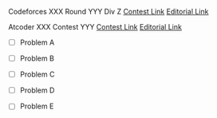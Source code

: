 Codeforces XXX Round YYY Div Z
[Contest Link](http://codeforces.com/contest/XXX)
[Editorial Link](http://codeforces.com/blog/entry/)

Atcoder XXX Contest YYY
[Contest Link](http://XXXYYY.contest.atcoder.jp/)
[Editorial Link](https://atcoder.jp/img/XXXYYY/editorial.pdf)

- [ ] Problem A

- [ ] Problem B

- [ ] Problem C

- [ ] Problem D

- [ ] Problem E

